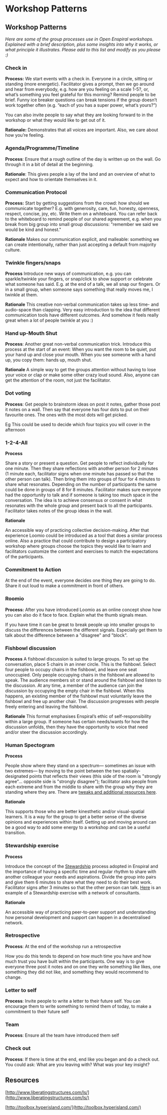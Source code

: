 # Workshop Patterns

## Workshop Patterns

_Here are some of the group processes use in Open Enspiral workshops. Explained with a brief description, plus some insights into why it works, or what principle it illustrates. Please add to this list and modify as you please :\)_

### Check in

**Process:** We start events with a check in. Everyone in a circle, sitting or standing \(more energetic\). Facilitator gives a prompt, then we go around and hear from everybody, e.g. how are you feeling on a scale 1-5?, or, what’s something you feel grateful for this morning? Remind people to be brief. Funny ice breaker questions can break tensions if the group doesn’t work together often \(e.g. “each of you has a super power, what’s yours?”\)

You can also invite people to say what they are looking forward to in the workshop or what they would like to get out of it.

**Rationale:** Demonstrates that all voices are important. Also, we care about how you’re feeling.

### Agenda/Programme/Timeline

**Process**: Ensure that a rough outline of the day is written up on the wall. Go through it in a bit of detail at the beginning.

**Rationale**: This gives people a lay of the land and an overview of what to expect and how to orientate themselves in it.

### Communication Protocol

**Process:** Start by getting suggestions from the crowd: how should we communicate together? E.g. with generosity, care, fun, honesty, openness, respect, concise, joy, etc. Write them on a whiteboard. You can refer back to the whiteboard to remind people of our shared agreement, e.g. when you break from big group into small group discussions: "remember we said we would be kind and honest."

**Rationale** Makes our communication explicit, and malleable: something we can create intentionally, rather than just accepting a default from majority culture.

### Twinkle fingers/snaps

**Process** Introduce new ways of communication, e.g. you can sparkle/twinkle your fingers, or snap/click to show support or celebrate what someone has said. E.g. at the end of a talk, we all snap our fingers. Or in a small group, when someone says something that really moves me, I twinkle at them.

**Rationale** This creative non-verbal communication takes up less time- and audio-space than clapping. Very easy introduction to the idea that different communication tools have different outcomes. And somehow it feels really great when a lot of people twinkle at you :\)

### Hand up-Mouth Shut

**Process**: Another great non-verbal communication trick. Introduce this process at the start of an event: When you want the room to be quiet, put your hand up and close your mouth. When you see someone with a hand up, you copy them: hands up, mouth shut.

**Rationale** A simple way to get the groups attention without having to lose your voice or clap or make some other crazy loud sound. Also, anyone can get the attention of the room, not just the facilitator.

### Dot voting

**Process**: Get people to brainstorm ideas on post it notes, gather those post it notes on a wall. Then say that everyone has four dots to put on their favourite ones. The ones with the most dots will get picked.

Eg This could be used to decide which four topics you will cover in the afternoon

### 1-2-4-All

**Process**

Share a story or present a question. Get people to reflect individually for one minute. Then they share reflections with another person for 2 minutes \(1 minute each, facilitator signs when one minute has passed so that the other person can talk\). Then bring them into groups of four for 4 minutes to share what resonates. Depending on the number of participants the same could be done in groups of 8 for 8 minutes. Facilitator makes sure everyone had the opportunity to talk and if someone is taking too much space in the conversation. The idea is to achieve consensus or consent in what resonates with the whole group and present back to all the participants. Facilitator takes notes of the group ideas in the wall.

**Rationale**

An accessible way of practicing collective decision-making. After that experience Loomio could be introduced as a tool that does a similar process online. Also a practice that could contribute to design a participatory workshop where groups choose the topics they would like to learn and facilitators customize the content and exercises to match the expectations of the participants.

### Commitment to Action

At the end of the event, everyone decides one thing they are going to do. Share it out loud to make a commitment in front of others.

### Roomio

**Process:** After you have introduced Loomio as an online concept show how you can also do it face to face. Explain what the thumb signals mean.

If you have time it can be great to break people up into smaller groups to discuss the differences between the different signals. Especially get them to talk about the difference between a "disagree" and "block".

### Fishbowl discussion

**Process** A fishbowl discussion is suited to large groups. To set up the conversation, place 5 chairs in an inner circle. This is the fishbowl. Select four people to occupy chairs in the fishbowl, and leave one seat unoccupied. Only people occupying chairs in the fishbowl are allowed to speak. The audience members sit or stand around the fishbowl and listen to the discussion. At any time, a member of the audience can join the discussion by occupying the empty chair in the fishbowl. When this happens, an existing member of the fishbowl must voluntarily leave the fishbowl and free up another chair. The discussion progresses with people freely entering and leaving the fishbowl.

**Rationale** This format emphasises Enspiral’s ethic of self-responsibility within a large group. If someone has certain needs/wants for how the discussion unfolds, then they have the opportunity to voice that need and/or steer the discussion accordingly.

### Human Spectogram

**Process**

People show where they stand on a spectrum— sometimes an issue with two extremes— by moving to the point between the two spatially-designated points that reflects their views \(this side of the room is "strongly agree"... opposite side is "strongly disagree"\); facilitator asks people from each extreme and from the middle to share with the group why they are standing where they are. There are [tweaks and additional resources here](http://www.conferencesthatwork.com/wp-content/uploads/2015/06/Chapter-33-Human-spectrograms_s.pdf).

**Rationale**

This supports those who are better kinesthetic and/or visual-spatial learners. It is a way for the group to get a better sense of the diverse opinions and experiences within itself. Getting up and moving around can be a good way to add some energy to a workshop and can be a useful transition.

### Stewardship exercise

**Process**

Introduce the concept of the [Stewardship](https://github.com/enspiral/handbook/tree/d3234f4c1fe3afc87e5231beeb2d3926aee696d2/agreements/stewardship.html) process adopted in Enspiral and the importance of having a specific time and regular rhythm to share with another colleague your needs and aspirations. Divide the group into pairs and give them 6 minutes to share what they need to do their best work. Facilitator signs after 3 minutes so that the other person can talk. [Here](https://drive.google.com/open?id=0ByI0xI66ttpMYnlVTXpMN1VtTmc) is an example of a Stewardship exercise with a network of consultants.

**Rationale**

An accessible way of practicing peer-to-peer support and understanding how personal development and support can happen in a decentralised network.

### Retrospective

**Process**: At the end of the workshop run a retrospective

How you do this tends to depend on how much time you have and how much trust you have built within the participants. One way is to give everyone three post it notes and on one they write something like likes, one something they did not like, and something they would recommend to change.

### Letter to self

**Process**: Invite people to write a letter to their future self. You can encourage them to write something to remind them of today, to make a commitment to their future self

### Team

**Process**: Ensure all the team have introduced them self

### Check out

**Process**: If there is time at the end, end like you began and do a check out. You could ask: What are you leaving with? What was your key insight?

## Resources

[http://www.liberatingstructures.com/ls/](http://www.liberatingstructures.com/ls/)

[http://toolbox.hyperisland.com/](http://toolbox.hyperisland.com/)

